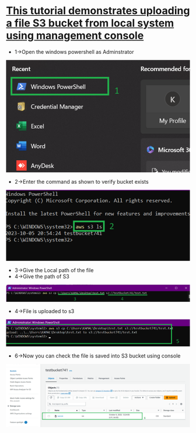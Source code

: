 # <ins>This tutorial demonstrates  uploading a file S3 bucket from local system using management console<ins>

* 1->Open the windows powershell as Adminstrator

![alt text](images/64.png)

* 2->Enter the command as shown to verify bucket exists

![alt text](images/65.png)

* 3->Give the Local path of the file
* 4->Give the path of S3

![alt text](images/66.png)

* 4->File is uploaded to s3

![alt text](images/67.png)

* 6->Now you can check the file is saved into S3 bucket using console

![alt text](images/68.png)